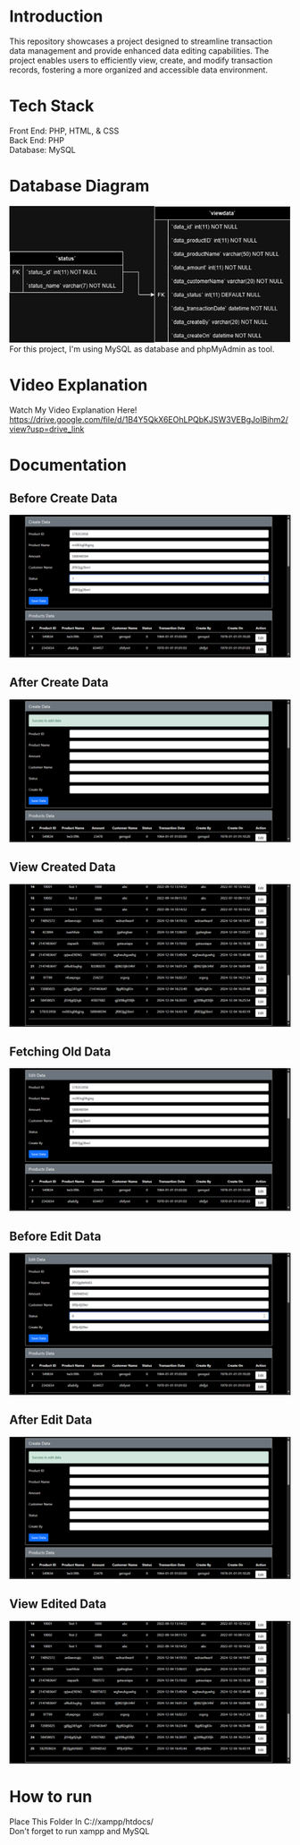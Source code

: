# Introduction
This repository showcases a project designed to streamline transaction data management and provide enhanced data editing capabilities. The project enables users to efficiently view, create, and modify transaction records, fostering a more organized and accessible data environment.

# Tech Stack
Front End: PHP, HTML, & CSS<br>
Back End: PHP<br>
Database: MySQL

# Database Diagram
![Transaction Database Diagram](https://github.com/DonnnChaewon/mstransaction/blob/main/documentation/TransactionDatabaseDiagram.png)<br>
For this project, I'm using MySQL as database and phpMyAdmin as tool.

# Video Explanation
Watch My Video Explanation Here! https://drive.google.com/file/d/1B4Y5QkX6EOhLPQbKJSW3VEBgJoIBihm2/view?usp=drive_link

# Documentation
## Before Create Data
![Before Create Data](https://github.com/DonnnChaewon/mstransaction/blob/main/documentation/Before%20Create%20Data.png)

## After Create Data
![After Create Data](https://github.com/DonnnChaewon/mstransaction/blob/main/documentation/After%20Create%20Data.png)

## View Created Data
![View Created Data](https://github.com/DonnnChaewon/mstransaction/blob/main/documentation/View%20Created%20Data.png)

## Fetching Old Data
![Fetching Old Data](https://github.com/DonnnChaewon/mstransaction/blob/main/documentation/Fetching%20Old%20Data.png)

## Before Edit Data
![Before Edit Data](https://github.com/DonnnChaewon/mstransaction/blob/main/documentation/Before%20Edit%20Data.png)

## After Edit Data
![After Edit Data](https://github.com/DonnnChaewon/mstransaction/blob/main/documentation/After%20Edit%20Data.png)

## View Edited Data
![View Edited Data](https://github.com/DonnnChaewon/mstransaction/blob/main/documentation/View%20Edited%20Data.png)

# How to run
Place This Folder In C://xampp/htdocs/<br>
Don't forget to run xampp and MySQL
